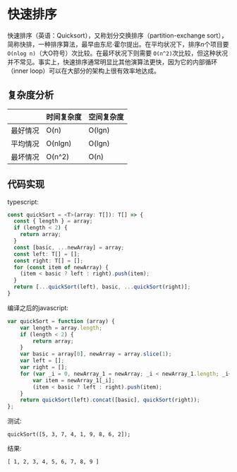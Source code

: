 # 快速排序

快速排序（英语：Quicksort），又称划分交换排序（partition-exchange sort），简称快排，一种排序算法，最早由东尼·霍尔提出。在平均状况下，排序*n*个项目要`O(nlog n)`（大O符号）次比较。在最坏状况下则需要 `O(n^2)`次比较，但这种状况并不常见。事实上，快速排序通常明显比其他演算法更快，因为它的内部循环（inner loop）可以在大部分的架构上很有效率地达成。

## 复杂度分析

| | 时间复杂度 | 空间复杂度 |
|---|---|---|
| 最好情况 | O(n) | O(lgn) |
| 平均情况 | O(nlgn) | O(lgn) |
| 最坏情况 | O(n^2) | O(n) |

## 代码实现

typescript:  
```typescript
const quickSort = <T>(array: T[]): T[] => {
  const { length } = array;
  if (length < 2) {
    return array;
  }
  const [basic, ...newArray] = array;
  const left: T[] = [];
  const right: T[] = [];
  for (const item of newArray) {
    (item < basic ? left : right).push(item);
  }
  return [...quickSort(left), basic, ...quickSort(right)];
}
```
编译之后的javascript:
```javascript
var quickSort = function (array) {
    var length = array.length;
    if (length < 2) {
        return array;
    }
    var basic = array[0], newArray = array.slice(1);
    var left = [];
    var right = [];
    for (var _i = 0, newArray_1 = newArray; _i < newArray_1.length; _i++) {
        var item = newArray_1[_i];
        (item < basic ? left : right).push(item);
    }
    return quickSort(left).concat([basic], quickSort(right));
};
```
测试:  
```
quickSort([5, 3, 7, 4, 1, 9, 8, 6, 2]);
```
结果:
```
[ 1, 2, 3, 4, 5, 6, 7, 8, 9 ]
```